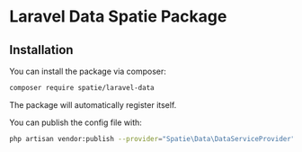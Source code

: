 <!-- Laravel Data Spatie Package -->

# Laravel Data Spatie Package

## Installation

You can install the package via composer:

```bash
composer require spatie/laravel-data
```

The package will automatically register itself.

You can publish the config file with:
```bash
php artisan vendor:publish --provider="Spatie\Data\DataServiceProvider" --tag="config"
```
